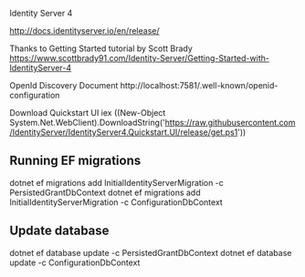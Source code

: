 Identity Server 4

http://docs.identityserver.io/en/release/

Thanks to Getting Started tutorial by Scott Brady
https://www.scottbrady91.com/Identity-Server/Getting-Started-with-IdentityServer-4

OpenId Discovery Document http://localhost:7581/.well-known/openid-configuration


Download Quickstart UI
iex ((New-Object System.Net.WebClient).DownloadString('https://raw.githubusercontent.com/IdentityServer/IdentityServer4.Quickstart.UI/release/get.ps1'))

## Running EF migrations
dotnet ef migrations add InitialIdentityServerMigration -c PersistedGrantDbContext
dotnet ef migrations add InitialIdentityServerMigration -c ConfigurationDbContext

## Update database
dotnet ef database update -c PersistedGrantDbContext
dotnet ef database update -c ConfigurationDbContext